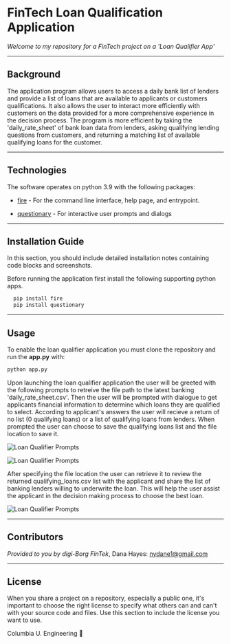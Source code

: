 # FinTech Loan Qualification Application

*Welcome to my repository for a FinTech project on a 'Loan Qualifier App'*

---

## Background
The application program allows users to access a daily bank list of lenders and provide a list of loans that are available to applicants or customers qualifications.  It also allows the user to interact more efficiently with customers on the data provided for a more comprehensive experience in the decision process. The program is more efficient by taking the 'daily_rate_sheet' of bank loan data from lenders, asking qualifying lending questions from customers, and returning a matching list of available qualifying loans for the customer. 

---

## Technologies

The software operates on python 3.9 with the following packages:

* [fire](https://github.com/google/python-fire) - For the command line interface, help page, and entrypoint.

* [questionary](https://github.com/tmbo/questionary) - For interactive user prompts and dialogs 

---

## Installation Guide

In this section, you should include detailed installation notes containing code blocks and screenshots.

Before running the application first install the following supporting python apps.

```python
  pip install fire
  pip install questionary
```

---

## Usage

To enable the loan qualifier application you must clone the repository and run the **app.py** with: 

```python
python app.py
```

Upon launching the loan qualifier application the user will be greeted with the following prompts to retreive the file path to the latest banking 'daily_rate_sheet.csv'. Then the user will be prompted with dialogue to get applicants financial information to determine which loans they are qualified to select. According to applicant's answers the user will recieve a return of no list (0 qualifying loans) or a list of qualifying loans from lenders. When prompted the user can choose to save the qualifying loans list and the file location to save it.  

![Loan Qualifier Prompts](https://github.com/digi-Borg/Mod2-ProjectRepo/blob/main/Images/1M2Chllg_Loan_Qualifier_2022-04-03%20150028.png?raw=true) 

![Loan Qualifier Prompts](https://github.com/digi-Borg/Mod2-ProjectRepo/blob/main/Images/2M2Chllg_Loan_Qualifier_2022-04-03%20154502.png?raw=true)

After specifying the file location the user can retrieve it to review the returned qualifying_loans.csv list with the applicant and share the list of banking lenders willing to underwrite the loan. This will help the user assist the applicant in the decision making process to choose the best loan.  

![Loan Qualifier Prompts](https://github.com/digi-Borg/Mod2-ProjectRepo/blob/main/Images/M2Chllg_1qualifying_loans.csv%202022-04-05%20180056.png?raw=true) 

---

## Contributors

*Provided to you by digi-Borg FinTek*, 
Dana Hayes: nydane1@gmail.com

---

## License

When you share a project on a repository, especially a public one, it's important to choose the right license to specify what others can and can't with your source code and files. Use this section to include the license you want to use. 

Columbia U. Engineering
🐣